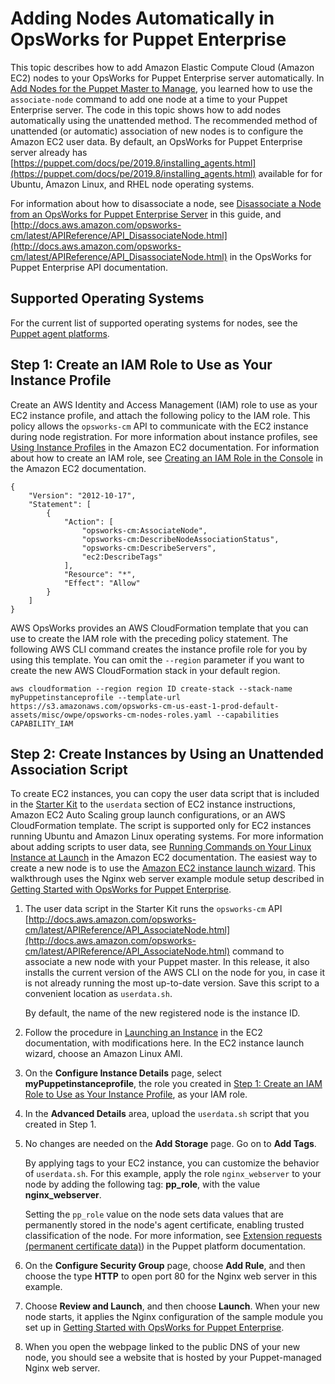 # Adding Nodes Automatically in OpsWorks for Puppet Enterprise<a name="opspup-unattend-assoc"></a>

This topic describes how to add Amazon Elastic Compute Cloud \(Amazon EC2\) nodes to your OpsWorks for Puppet Enterprise server automatically\. In [Add Nodes for the Puppet Master to Manage](opspup-addnodes.md), you learned how to use the `associate-node` command to add one node at a time to your Puppet Enterprise server\. The code in this topic shows how to add nodes automatically using the unattended method\. The recommended method of unattended \(or automatic\) association of new nodes is to configure the Amazon EC2 user data\. By default, an OpsWorks for Puppet Enterprise server already has [https://puppet.com/docs/pe/2019.8/installing_agents.html](https://puppet.com/docs/pe/2019.8/installing_agents.html) available for for Ubuntu, Amazon Linux, and RHEL node operating systems\.

For information about how to disassociate a node, see [Disassociate a Node from an OpsWorks for Puppet Enterprise Server](opspup-disassociate-node.md) in this guide, and [http://docs.aws.amazon.com/opsworks-cm/latest/APIReference/API_DisassociateNode.html](http://docs.aws.amazon.com/opsworks-cm/latest/APIReference/API_DisassociateNode.html) in the OpsWorks for Puppet Enterprise API documentation\.

## Supported Operating Systems<a name="opspup-unattend-os"></a>

For the current list of supported operating systems for nodes, see the [Puppet agent platforms](https://docs.puppet.com/pe/latest/sys_req_os.html#puppet-agent-platforms)\.

## Step 1: Create an IAM Role to Use as Your Instance Profile<a name="opspup-create-instance-profile"></a>

Create an AWS Identity and Access Management \(IAM\) role to use as your EC2 instance profile, and attach the following policy to the IAM role\. This policy allows the `opsworks-cm` API to communicate with the EC2 instance during node registration\. For more information about instance profiles, see [Using Instance Profiles](http://docs.aws.amazon.com/IAM/latest/UserGuide/id_roles_use_switch-role-ec2_instance-profiles.html) in the Amazon EC2 documentation\. For information about how to create an IAM role, see [Creating an IAM Role in the Console](http://docs.aws.amazon.com/AWSEC2/latest/UserGuide/iam-roles-for-amazon-ec2.html#create-iam-role-console) in the Amazon EC2 documentation\.

```
{
    "Version": "2012-10-17",
    "Statement": [
        {
            "Action": [
                "opsworks-cm:AssociateNode",
                "opsworks-cm:DescribeNodeAssociationStatus",
                "opsworks-cm:DescribeServers",
                "ec2:DescribeTags"
            ],
            "Resource": "*",
            "Effect": "Allow"
        }
    ]
}
```

AWS OpsWorks provides an AWS CloudFormation template that you can use to create the IAM role with the preceding policy statement\. The following AWS CLI command creates the instance profile role for you by using this template\. You can omit the `--region` parameter if you want to create the new AWS CloudFormation stack in your default region\.

```
aws cloudformation --region region ID create-stack --stack-name myPuppetinstanceprofile --template-url https://s3.amazonaws.com/opsworks-cm-us-east-1-prod-default-assets/misc/owpe/opsworks-cm-nodes-roles.yaml --capabilities CAPABILITY_IAM
```

## Step 2: Create Instances by Using an Unattended Association Script<a name="opspup-unattend-script"></a>

To create EC2 instances, you can copy the user data script that is included in the [Starter Kit](opspup-starterkit.md) to the `userdata` section of EC2 instance instructions, Amazon EC2 Auto Scaling group launch configurations, or an AWS CloudFormation template\. The script is supported only for EC2 instances running Ubuntu and Amazon Linux operating systems\. For more information about adding scripts to user data, see [Running Commands on Your Linux Instance at Launch](http://docs.aws.amazon.com/AWSEC2/latest/UserGuide/user-data.html) in the Amazon EC2 documentation\. The easiest way to create a new node is to use the [Amazon EC2 instance launch wizard](http://docs.aws.amazon.com/AWSEC2/latest/UserGuide/launching-instance.html)\. This walkthrough uses the Nginx web server example module setup described in [Getting Started with OpsWorks for Puppet Enterprise](gettingstarted-opspup.md)\.

1. The user data script in the Starter Kit runs the `opsworks-cm` API [http://docs.aws.amazon.com/opsworks-cm/latest/APIReference/API_AssociateNode.html](http://docs.aws.amazon.com/opsworks-cm/latest/APIReference/API_AssociateNode.html) command to associate a new node with your Puppet master\. In this release, it also installs the current version of the AWS CLI on the node for you, in case it is not already running the most up\-to\-date version\. Save this script to a convenient location as `userdata.sh`\.

   By default, the name of the new registered node is the instance ID\.

1. Follow the procedure in [Launching an Instance](http://docs.aws.amazon.com/AWSEC2/latest/UserGuide/launching-instance.html) in the EC2 documentation, with modifications here\. In the EC2 instance launch wizard, choose an Amazon Linux AMI\.

1. On the **Configure Instance Details** page, select **myPuppetinstanceprofile**, the role you created in [Step 1: Create an IAM Role to Use as Your Instance Profile](#opspup-create-instance-profile), as your IAM role\.

1. In the **Advanced Details** area, upload the `userdata.sh` script that you created in Step 1\.

1. No changes are needed on the **Add Storage** page\. Go on to **Add Tags**\.

   By applying tags to your EC2 instance, you can customize the behavior of `userdata.sh`\. For this example, apply the role `nginx_webserver` to your node by adding the following tag: **pp\_role**, with the value **nginx\_webserver**\.

   Setting the `pp_role` value on the node sets data values that are permanently stored in the node's agent certificate, enabling trusted classification of the node\. For more information, see [Extension requests \(permanent certificate data\)](https://puppet.com/docs/puppet/5.1/ssl_attributes_extensions.html#extension-requests-permanent-certificate-data)) in the Puppet platform documentation\.

1. On the **Configure Security Group** page, choose **Add Rule**, and then choose the type **HTTP** to open port 80 for the Nginx web server in this example\.

1. Choose **Review and Launch**, and then choose **Launch**\. When your new node starts, it applies the Nginx configuration of the sample module you set up in [Getting Started with OpsWorks for Puppet Enterprise](gettingstarted-opspup.md)\.

1. When you open the webpage linked to the public DNS of your new node, you should see a website that is hosted by your Puppet\-managed Nginx web server\.